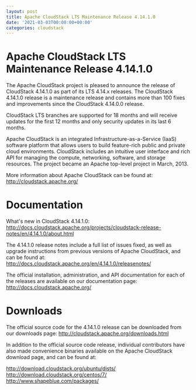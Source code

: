 ```yaml
---
layout: post
title: Apache CloudStack LTS Maintenance Release 4.14.1.0
date: '2021-03-03T00:00:00+00:00'
categories: cloudstack
---
```

# Apache CloudStack LTS Maintenance Release 4.14.1.0

The Apache CloudStack project is pleased to announce the release of
CloudStack 4.14.1.0 as part of its LTS 4.14.x releases. The CloudStack
4.14.1.0 release is a maintenance release and contains more than
100 fixes and improvements since the CloudStack 4.14.0.0 release.

CloudStack LTS branches are supported for 18 months and will receive
updates for the first 12 months and only security updates in its last 6 months.

Apache CloudStack is an integrated Infrastructure-as-a-Service (IaaS)
software platform that allows users to build feature-rich public and
private cloud environments. CloudStack includes an intuitive user interface
and rich API for managing the compute, networking, software, and storage
resources. The project became an Apache top-level project in March, 2013.

More information about Apache CloudStack can be found at:
http://cloudstack.apache.org/

# Documentation

What's new in  CloudStack 4.14.1.0:
http://docs.cloudstack.apache.org/projects/cloudstack-release-notes/en/4.14.1.0/about.html

The 4.14.1.0 release notes include a full list of issues fixed, as well
as upgrade instructions from previous versions of Apache CloudStack, and
can be found at:
http://docs.cloudstack.apache.org/en/4.14.1.0/releasenotes/

The official installation, administration, and API documentation for each of
the releases are available on our documentation page:
http://docs.cloudstack.apache.org/

# Downloads

The official source code for the 4.14.1.0 release can be downloaded from our
downloads page:
http://cloudstack.apache.org/downloads.html

In addition to the official source code release, individual contributors
have also made convenience binaries available on the Apache CloudStack
download page, and can be found at:

http://download.cloudstack.org/ubuntu/dists/ 
http://download.cloudstack.org/centos/7/
http://www.shapeblue.com/packages/
